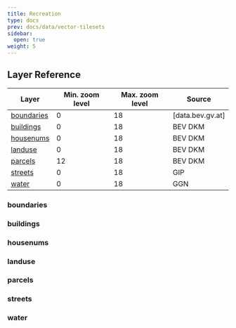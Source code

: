 ```yaml
---
title: Recreation
type: docs
prev: docs/data/vector-tilesets
sidebar:
  open: true
weight: 5
---
```


## Layer Reference

| Layer   | Min. zoom level | Max. zoom level | Source |
| --------  | -------- | -------- | -------- |
| [boundaries](#boundaries) | 0 | 18 | [data.bev.gv.at] |
| [buildings](#buildings)   | 0 | 18 | BEV DKM |
| [housenums](#housenums)   | 0 | 18 | BEV DKM |
| [landuse](#landuse)       | 0 | 18 | BEV DKM |
| [parcels](#parcels)       | 12 | 18 | BEV DKM |
| [streets](#streets)       | 0 | 18 | GIP |
| [water](#water)           | 0 | 18 | GGN |


### boundaries

### buildings

### housenums

### landuse

### parcels

### streets

### water

